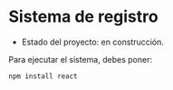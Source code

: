 <h1> Sistema de registro</h1>

- Estado del proyecto: en construcción. 

Para ejecutar el sistema, debes poner:

```npm install react```
